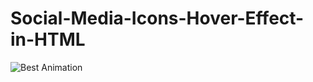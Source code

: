 # Social-Media-Icons-Hover-Effect-in-HTML

![Best Animation](https://user-images.githubusercontent.com/95895380/160572141-919c6368-62cd-4988-8882-ef5327821a32.png)
